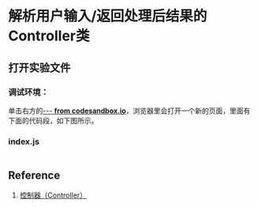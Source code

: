 # 解析用户输入/返回处理后结果的Controller类

## 打开实验文件

### 调试环境：
单击右方的[--- **from codesandbox.io**]()，浏览器里会打开一个新的页面，里面有下面的代码段，如下图所示。

### index.js
```javascript

```

## Reference

1. [控制器（Controller）](https://eggjs.org/zh-cn/basics/controller.html)



